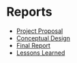 # Reports
- [Project Proposal](https://github.com/cebttu/CapstoneTeam1/blob/main/Reports/Project_Proposal_Final.pdf)
- [Conceptual Design](https://github.com/cebttu/CapstoneTeam1/blob/main/Reports/Capstone_Conceptual_Design_Final.pdf)
- [Final Report](https://github.com/TnTech-ECE/StarterRepo/blob/2ec7fa8f6471a12fe058d78877ed54082690cfc5/Reports/FinalReport.md)
- [Lessons Learned](https://github.com/TnTech-ECE/CapstoneStarterRepo/blob/main/Reports/Lessons%20Learned.md)
